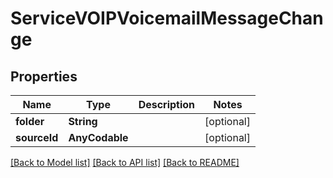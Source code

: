 # ServiceVOIPVoicemailMessageChange

## Properties
Name | Type | Description | Notes
------------ | ------------- | ------------- | -------------
**folder** | **String** |  | [optional] 
**sourceId** | **AnyCodable** |  | [optional] 

[[Back to Model list]](../README.md#documentation-for-models) [[Back to API list]](../README.md#documentation-for-api-endpoints) [[Back to README]](../README.md)


